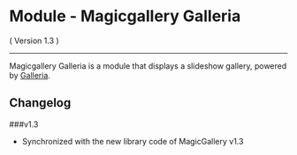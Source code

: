 Module - Magicgallery Galleria
==========================
( Version 1.3 )
- - -

Magicgallery Galleria is a module that displays a slideshow gallery, powered by [Galleria](http://galleria.io).

Changelog
---------

###v1.3
* Synchronized with the new library code of MagicGallery v1.3